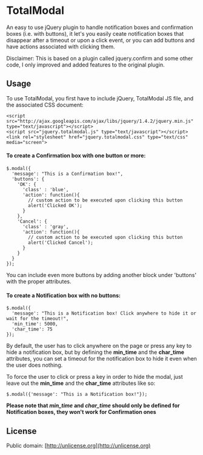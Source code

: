 TotalModal
=======
An easy to use jQuery plugin to handle notification boxes and confirmation boxes (i.e. with buttons), it let's you easily ceate notification boxes that disappear after a timeout or upon a click event, or you can add buttons and have actions associated with clicking them.

Disclaimer: This is based on a plugin called jquery.confirm and some other code, I only improved and added features to the original plugin.

Usage
-----
To use TotalModal, you first have to include jQuery, TotalModal JS file, and the associated CSS document:  

    <script src="http://ajax.googleapis.com/ajax/libs/jquery/1.4.2/jquery.min.js" type="text/javascript"></script>
    <script src="jquery.totalmodal.js" type="text/javascript"></script>
    <link rel="stylesheet" href="jquery.totalmodal.css" type="text/css" media="screen">
  
#### To create a Confirmation box with one button or more: ####
    $.modal({
      'message': "This is a Confirmation box!",
      'buttons': {
        'OK': {
          'class' : 'blue',
          'action': function(){
            // custom action to be executed upon clicking this button
            alert('Clicked OK');
          }
        },
        'Cancel': {
          'class' : 'gray',
          'action': function(){
            // custom action to be executed upon clicking this button
            alert('Clicked Cancel');
          }
        }
      }
    });
  
You can include even more buttons by adding another block under 'buttons' with the proper attributes.  

#### To create a Notification box with no buttons: ####
    $.modal({
      'message': "This is a Notification box! Click anywhere to hide it or wait for the timeout!",
      'min_time': 5000,
      'char_time': 75
    });
  
By default, the user has to click anywhere on the page or press any key to hide a notification box, but by defining the **min\_time** and the **char\_time** attributes, you can set a timeout for the notification box to hide it even when the user does nothing.  
  
To force the user to click or press a key in order to hide the modal, just leave out the **min\_time** and the **char\_time** attributes like so:

    $.modal({'message': "This is a Notification box!"});
  
**Please note that _min\_time_ and _char\_time_ should only be defined for Notification boxes, they won't work for Confirmation ones**
  
License
-----
Public domain: [http://unlicense.org](http://unlicense.org)